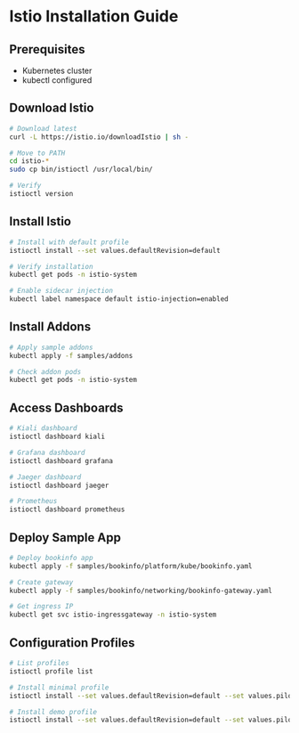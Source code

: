 # Istio Installation Guide

## Prerequisites
- Kubernetes cluster
- kubectl configured

## Download Istio
```bash
# Download latest
curl -L https://istio.io/downloadIstio | sh -

# Move to PATH
cd istio-*
sudo cp bin/istioctl /usr/local/bin/

# Verify
istioctl version
```

## Install Istio
```bash
# Install with default profile
istioctl install --set values.defaultRevision=default

# Verify installation
kubectl get pods -n istio-system

# Enable sidecar injection
kubectl label namespace default istio-injection=enabled
```

## Install Addons
```bash
# Apply sample addons
kubectl apply -f samples/addons

# Check addon pods
kubectl get pods -n istio-system
```

## Access Dashboards
```bash
# Kiali dashboard
istioctl dashboard kiali

# Grafana dashboard
istioctl dashboard grafana

# Jaeger dashboard
istioctl dashboard jaeger

# Prometheus
istioctl dashboard prometheus
```

## Deploy Sample App
```bash
# Deploy bookinfo app
kubectl apply -f samples/bookinfo/platform/kube/bookinfo.yaml

# Create gateway
kubectl apply -f samples/bookinfo/networking/bookinfo-gateway.yaml

# Get ingress IP
kubectl get svc istio-ingressgateway -n istio-system
```

## Configuration Profiles
```bash
# List profiles
istioctl profile list

# Install minimal profile
istioctl install --set values.defaultRevision=default --set values.pilot.env.EXTERNAL_ISTIOD=false

# Install demo profile
istioctl install --set values.defaultRevision=default --set values.pilot.traceSampling=100.0
```
